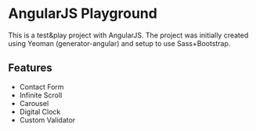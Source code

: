 # AngularJS Playground

This is a test&play project with AngularJS. The project was initially created using Yeoman (generator-angular) and setup to use Sass+Bootstrap.

## Features
- Contact Form
- Infinite Scroll
- Carousel
- Digital Clock
- Custom Validator
